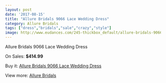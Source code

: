 ```yaml
---
layout: post
date: '2017-08-15'
title: "Allure Bridals 9066 Lace Wedding Dress"
category: Allure Bridals
tags: ["dress","bridals","sale","crazy","style"]
image: http://www.eudances.com/245-thickbox_default/allure-bridals-9066-lace-wedding-dress.jpg
---
```

Allure Bridals 9066 Lace Wedding Dress

On Sales: **$414.99**
<a href="https://www.eudances.com/en/allure-bridals/76-allure-bridals-9066-lace-wedding-dress.html"><amp-img layout="responsive" width="600" height="600" src="//www.eudances.com/245-thickbox_default/allure-bridals-9066-lace-wedding-dress.jpg" alt="Allure Bridals 9066 Lace Wedding Dress 0" /></a>
<a href="https://www.eudances.com/en/allure-bridals/76-allure-bridals-9066-lace-wedding-dress.html"><amp-img layout="responsive" width="600" height="600" src="//www.eudances.com/249-thickbox_default/allure-bridals-9066-lace-wedding-dress.jpg" alt="Allure Bridals 9066 Lace Wedding Dress 1" /></a>
<a href="https://www.eudances.com/en/allure-bridals/76-allure-bridals-9066-lace-wedding-dress.html"><amp-img layout="responsive" width="600" height="600" src="//www.eudances.com/248-thickbox_default/allure-bridals-9066-lace-wedding-dress.jpg" alt="Allure Bridals 9066 Lace Wedding Dress 2" /></a>
<a href="https://www.eudances.com/en/allure-bridals/76-allure-bridals-9066-lace-wedding-dress.html"><amp-img layout="responsive" width="600" height="600" src="//www.eudances.com/247-thickbox_default/allure-bridals-9066-lace-wedding-dress.jpg" alt="Allure Bridals 9066 Lace Wedding Dress 3" /></a>
<a href="https://www.eudances.com/en/allure-bridals/76-allure-bridals-9066-lace-wedding-dress.html"><amp-img layout="responsive" width="600" height="600" src="//www.eudances.com/246-thickbox_default/allure-bridals-9066-lace-wedding-dress.jpg" alt="Allure Bridals 9066 Lace Wedding Dress 4" /></a>

Buy it: [Allure Bridals 9066 Lace Wedding Dress](https://www.eudances.com/en/allure-bridals/76-allure-bridals-9066-lace-wedding-dress.html "Allure Bridals 9066 Lace Wedding Dress")

View more: [Allure Bridals](https://www.eudances.com/en/2-allure-bridals "Allure Bridals")